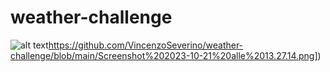# weather-challenge


![alt text]([https://github.com/VincenzoSeverino/weather-challenge/blob/main/Screenshot%202023-10-21%20alle%2013.27.14.png)https://github.com/VincenzoSeverino/weather-challenge/blob/main/Screenshot%202023-10-21%20alle%2013.27.14.png])

